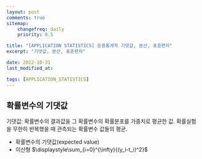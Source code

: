 ```yaml
---
layout: post
comments: true
sitemap:
    changefreq: daily
    priority: 0.5

title: "[APPLICATION STATISTICS] 응용통계학 기댓값, 분산, 표준편차"
excerpt: "기댓값, 분산, 표준편차"

date: 2022-10-31
last_modified_at: 

tags: [APPLICATION_STATISTICS]
---
```


## 확률변수의 기댓값
기댓값: 확률변수의 결과값을 그 확률변수의 확률분포를 가중치로 평균한 값. 확률실험을 무한히 반복했을 때 관측되는 확률변수 값들의 평균.
* 확률변수의 기댓값(expected value)
* 이산형 $\displaystyle\sum_{i=0}^{\infty}{(y_i-t_i)^2}$